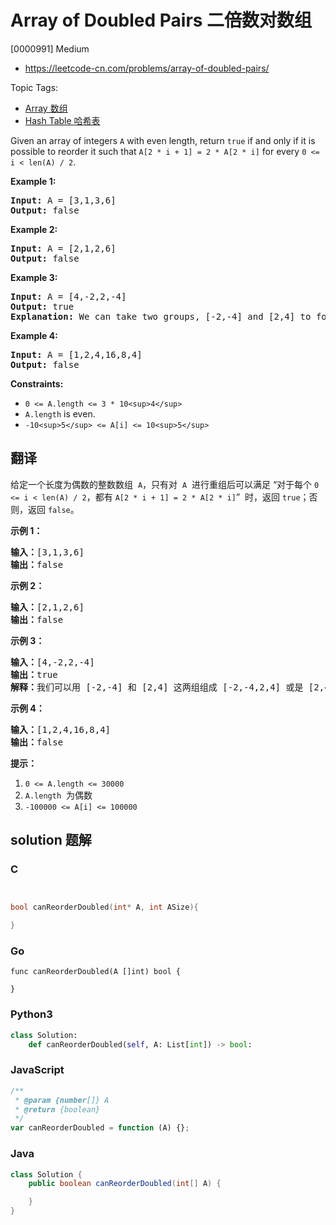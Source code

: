 # Array of Doubled Pairs 二倍数对数组

[0000991] Medium

- https://leetcode-cn.com/problems/array-of-doubled-pairs/

Topic Tags:

- [Array 数组](https://leetcode-cn.com/tag/array/)
- [Hash Table 哈希表](https://leetcode-cn.com/tag/hash-table/)

Given an array of integers `A` with even length, return `true` if and only if it is possible to reorder it such that `A[2 * i + 1] = 2 * A[2 * i]` for every `0 <= i < len(A) / 2`.

**Example 1:**

<pre><strong>Input:</strong> A = [3,1,3,6]
<strong>Output:</strong> false
</pre>

**Example 2:**

<pre><strong>Input:</strong> A = [2,1,2,6]
<strong>Output:</strong> false
</pre>

**Example 3:**

<pre><strong>Input:</strong> A = [4,-2,2,-4]
<strong>Output:</strong> true
<strong>Explanation:</strong> We can take two groups, [-2,-4] and [2,4] to form [-2,-4,2,4] or [2,4,-2,-4].
</pre>

**Example 4:**

<pre><strong>Input:</strong> A = [1,2,4,16,8,4]
<strong>Output:</strong> false
</pre>

**Constraints:**

- `0 <= A.length <= 3 * 10<sup>4</sup>`
- `A.length` is even.
- `-10<sup>5</sup> <= A[i] <= 10<sup>5</sup>`

## 翻译

给定一个长度为偶数的整数数组  `A`，只有对  `A`  进行重组后可以满足 “对于每个 `0 <= i < len(A) / 2`，都有 `A[2 * i + 1] = 2 * A[2 * i]`”  时，返回 `true`；否则，返回 `false`。

**示例 1：**

<pre><strong>输入：</strong>[3,1,3,6]
<strong>输出：</strong>false
</pre>

**示例 2：**

<pre><strong>输入：</strong>[2,1,2,6]
<strong>输出：</strong>false
</pre>

**示例 3：**

<pre><strong>输入：</strong>[4,-2,2,-4]
<strong>输出：</strong>true
<strong>解释：</strong>我们可以用 [-2,-4] 和 [2,4] 这两组组成 [-2,-4,2,4] 或是 [2,4,-2,-4]</pre>

**示例 4：**

<pre><strong>输入：</strong>[1,2,4,16,8,4]
<strong>输出：</strong>false
</pre>

**提示：**

1.  `0 <= A.length <= 30000`
2.  `A.length`  为偶数
3.  `-100000 <= A[i] <= 100000`

## solution 题解

### C

```c


bool canReorderDoubled(int* A, int ASize){

}
```

### Go

```golang
func canReorderDoubled(A []int) bool {

}
```

### Python3

```python
class Solution:
    def canReorderDoubled(self, A: List[int]) -> bool:
```

### JavaScript

```javascript
/**
 * @param {number[]} A
 * @return {boolean}
 */
var canReorderDoubled = function (A) {};
```

### Java

```java
class Solution {
    public boolean canReorderDoubled(int[] A) {

    }
}
```
